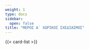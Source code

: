 ```yaml
---
weight: 1
type: docs
sidebar:
  open: false
title: "ΜΕΡΟΣ Α΄ ΧΩΡΙΚΟΣ ΣΧΕΔΙΑΣΜΟΣ"
---
```


{{< card-list >}}

